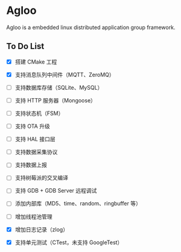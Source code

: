 # Agloo

Agloo is a embedded linux distributed application group framework.



## To Do List

- [x] 搭建 CMake 工程
- [x] 支持消息队列中间件（MQTT、ZeroMQ）
- [ ] 支持数据库存储（SQLite、MySQL）
- [ ] 支持 HTTP 服务器（Mongoose）
- [ ] 支持状态机（FSM）
- [ ] 支持 OTA 升级
- [ ] 支持 HAL 接口层
- [ ] 支持数据采集协议
- [ ] 支持数据上报
- [ ] 支持树莓派的交叉编译
- [ ] 支持 GDB + GDB Server 远程调试
- [ ] 添加内部库（MD5、time、random、ringbuffer 等）
- [ ] 增加线程池管理
- [x] 增加日志记录（zlog）
- [x] 支持单元测试（CTest，未支持 GoogleTest）

